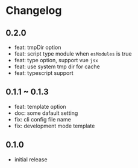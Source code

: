 # Changelog

## 0.2.0

- feat: tmpDir option
- feat: script type module when `esModules` is true
- feat: type option, support vue `jsx`
- feat: use system tmp dir for cache
- feat: typescript support

## 0.1.1 ~ 0.1.3

- feat: template option
- doc: some dafault setting
- fix: cli config file name
- fix: development mode template

## 0.1.0

- initial release
